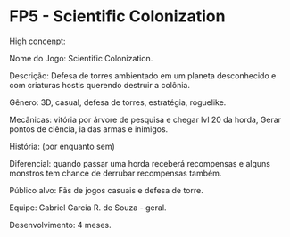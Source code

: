 # FP5 - Scientific Colonization
High concenpt:

Nome do Jogo: Scientific Colonization.

Descrição: Defesa de torres ambientado em um planeta desconhecido e com criaturas hostis querendo destruir a colônia.

Gênero: 3D, casual, defesa de torres, estratégia, roguelike.

Mecânicas: vitória por árvore de pesquisa e chegar lvl 20 da horda, Gerar pontos de ciência, ia das armas e inimigos.

História: (por enquanto sem)

Diferencial: quando passar uma horda receberá recompensas e alguns monstros tem chance de derrubar recompensas também.

Público alvo: Fãs de jogos casuais e defesa de torre.

Equipe: Gabriel Garcia R. de Souza - geral.

Desenvolvimento: 4 meses.
